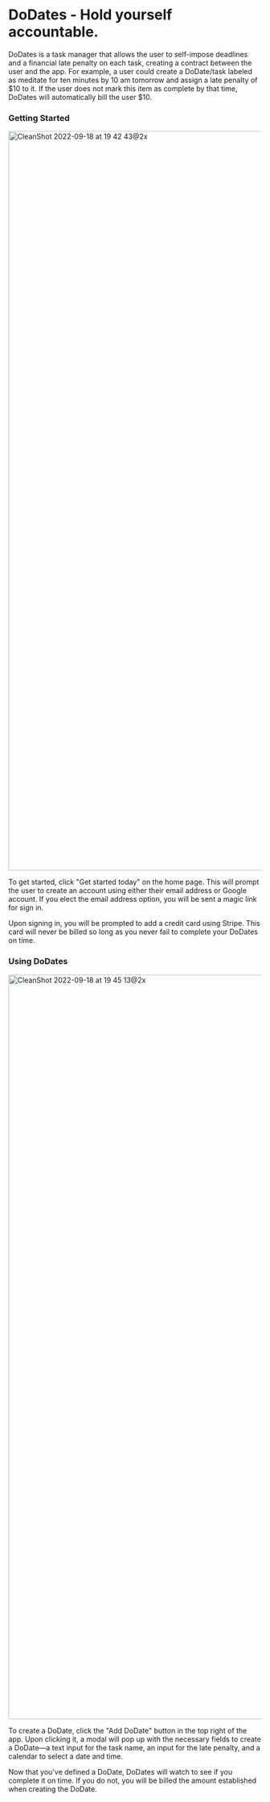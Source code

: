 # DoDates - Hold yourself accountable.

DoDates is a task manager that allows the user to self-impose deadlines and a financial late penalty on each task, creating a contract between the user and the app. For example, a user could create a DoDate/task labeled as meditate for ten minutes by 10 am tomorrow and assign a late penalty of $10 to it. If the user does not mark this item as complete by that time, DoDates will automatically bill the user $10.

### Getting Started

<img width="1468" alt="CleanShot 2022-09-18 at 19 42 43@2x" src="https://user-images.githubusercontent.com/94320712/190933138-6f0e2630-9f94-431c-8b59-a2c2de9af762.png">

To get started, click "Get started today" on the home page. This will prompt the user to create an account using either their email address or Google account. If you elect the email address option, you will be sent a magic link for sign in.

Upon signing in, you will be prompted to add a credit card using Stripe. This card will never be billed so long as you never fail to complete your DoDates on time. 

### Using DoDates

<img width="1478" alt="CleanShot 2022-09-18 at 19 45 13@2x" src="https://user-images.githubusercontent.com/94320712/190933205-1bae200c-c0f4-4bbf-9406-3f009bb736aa.png">

To create a DoDate, click the "Add DoDate" button in the top right of the app. Upon clicking it, a modal will pop up with the necessary fields to create a DoDate—a text input for the task name, an input for the late penalty, and a calendar to select a date and time.

Now that you've defined a DoDate, DoDates will watch to see if you complete it on time. If you do not, you will be billed the amount established when creating the DoDate. 
